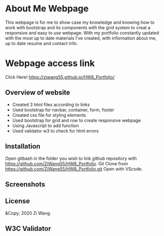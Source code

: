 # About Me Webpage #

This webpage is for me to show case my knowledge and knowing how to work with bootstrap and its components with the grid system to creat a responsive and easy to use webpage. With my portfolio constantly updated with the most up to date materials I've created, with information about me, up to date resume and contact info.

# Webpage access link #

Click Here! https://ziwang55.github.io/HW8_Portfolio/

## Overview of website ##

* Created 3 html files according to links
* Used bootstrap for navbar, container, form, footer
* Created css file for styling elements
* Used bootstrap for grid and row to create responsive webpage
* Using Javascript to add function
* Used validator w3 to check for html errors

## Installation ##

Open gitbash in the folder you wish to link github repository with https://github.com/ZiWang55/HW8_Portfolio.
Git Clone from https://github.com/ZiWang55/HW8_Portfolio.git 
Open with VScode.

## Screenshots ##



## License ##
&Copy; 2020 Zi Wang.

## W3C Validator ##
